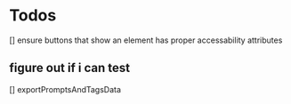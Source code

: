 # Todos

[] ensure buttons that show an element has proper accessability attributes

## figure out if i can test

[] exportPromptsAndTagsData
